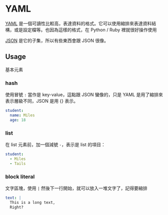 YAML
====

[YAML][] 是一個可讀性比較高，表達資料的格式。它可以使用縮排來表達資料結構，或是設定檔等。也因為這樣的格式，在 Python / Ruby 裡就很好操作使用

[JSON][] 是它的子集，所以有些東西會跟 JSON 很像。

Usage
-----

基本元素

### hash

使用冒號 `:` 當作是 key-value，這點跟 JSON 蠻像的，只是 YAML 是用了縮排來表示層級不同，JSON 是用 {} 表示。

```yaml
student:
  name: Miles
  age: 18
```

### list

在 list 元素前，加一個減號 `-`，表示是 list 的項目：

```yaml
student:
  - Miles
  - Tails
```

### block literal

文字區塊，使用 `|` 然後下一行開始，就可以放入一堆文字了，記得要縮排

```yaml
text: |
  This is a long text,
  Right?
```

[YAML]: http://www.yaml.org/
[JSON]: json.md
